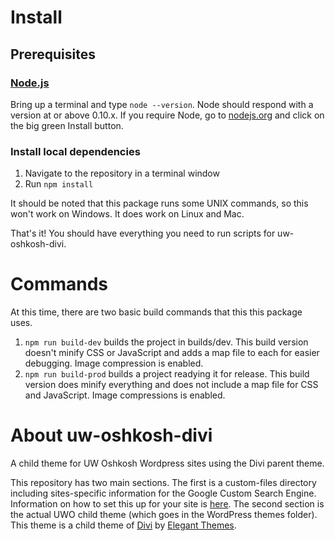 # Install

## Prerequisites

### [Node.js](https://nodejs.org)

Bring up a terminal and type `node --version`.
Node should respond with a version at or above 0.10.x.
If you require Node, go to [nodejs.org](https://nodejs.org) and click on the big green Install button.

### Install local dependencies
1. Navigate to the repository in a terminal window
2. Run ```npm install```

It should be noted that this package runs some UNIX commands, so this won't work on Windows. It does work on Linux and Mac.

That's it! You should have everything you need to run scripts for uw-oshkosh-divi.

# Commands

At this time, there are two basic build commands that this this package uses.

1. ```npm run build-dev``` builds the project in builds/dev. This build version doesn't minify CSS or JavaScript and adds a map file to each for easier debugging. Image compression is enabled.
2. ```npm run build-prod``` builds a project readying it for release. This build version does minify everything and does not include a map file for CSS and JavaScript. Image compressions is enabled.

# About uw-oshkosh-divi
A child theme for UW Oshkosh Wordpress sites using the Divi parent theme.

This repository has two main sections.
The first is a custom-files directory including sites-specific information for the Google Custom Search Engine. Information on how to set this up for your site is <a href="https://kb.uwosh.edu/internal/page.php?id=56354" target="_blank">here</a>.
The second section is the actual UWO child theme (which goes in the WordPress themes folder). This theme is a child theme of <a href="http://www.elegantthemes.com/gallery/divi/" target="_blank">Divi</a> by <a href="http://www.elegantthemes.com/" target="_blank">Elegant Themes</a>.
